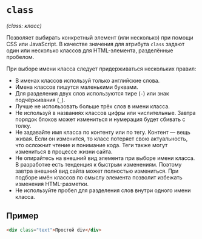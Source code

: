# `class`

_(class: класс)_

Позволяет выбирать конкретный элемент (или несколько) при помощи CSS или JavaScript. В качестве значения для атрибута `class` задают один или несколько классов для HTML-элемента, разделённые пробелом.

При выборе имени класса следует придерживаться нескольких правил:

- В именах классов используй только английские слова.
- Имена классов пишутся маленькими буквами.
- Для разделения двух слов используются тире (`-`) или знак подчёркивания (`_`).
- Лучше не использовать больше трёх слов в имени класса.
- Не используй в названиях классов цифры или числительные. Завтра порядок блоков может измениться и нумерация будет сбивать с толку.
- Не задавайте имя класса по контенту или по тегу. Контент — вещь живая. Если он изменится, то класс потеряет свою актуальность, что осложнит чтение и понимание кода. Теги также могут измениться в процессе жизни сайта.
- Не опирайтесь на внешний вид элемента при выборе имени класса. В разработке есть тенденция к быстрым изменениям. Поэтому завтра внешний вид сайта может полностью измениться. При подборе имён классов по смыслу элемента позволит избежать изменения HTML-разметки.
- Не используйте пробел для разделения слов внутри одного имени класса.

## Пример

```html
<div class="text">Простой div</div>
```

